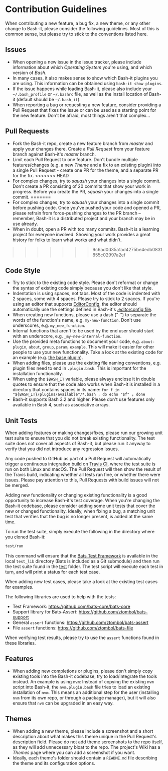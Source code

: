# Contribution Guidelines

When contributing a new feature, a bug fix, a new theme, or any other change to Bash-it, please consider the following guidelines.
Most of this is common sense, but please try to stick to the conventions listed here.

## Issues

* When opening a new issue in the issue tracker, please include information about which _Operating System_ you're using, and which version of _Bash_.
* In many cases, it also makes sense to show which Bash-it plugins you are using.
  This information can be obtained using `bash-it show plugins`.
* If the issue happens while loading Bash-it, please also include your `~/.bash_profile` or `~/.bashrc` file,
  as well as the install location of Bash-it (default should be `~/.bash_it`).
* When reporting a bug or requesting a new feature, consider providing a Pull Request that fixes the issue or can be used as a starting point for the new feature.
  Don't be afraid, most things aren't that complex...

## Pull Requests

* Fork the Bash-it repo, create a new feature branch from _master_ and apply your changes there.
  Create a _Pull Request_ from your feature branch against Bash-it's _master_ branch.
* Limit each Pull Request to one feature.
  Don't bundle multiple features/changes (e.g. a new _Theme_ and a fix to an existing plugin) into a single Pull Request - create one PR for the theme, and a separate PR for the fix.
<<<<<<< HEAD
* For complex changes, try to _squash_ your changes into a single commit.
  Don't create a PR consisting of 20 commits that show your work in progress.
  Before you create the PR, _squash_ your changes into a single commit.
=======
* For complex changes, try to _squash_ your changes into a single commit before
  pushing code. Once you've pushed your code and opened a PR, please refrain
  from force-pushing changes to the PR branch – remember, Bash-it is a
  distributed project and your branch may be in use already.
* When in doubt, open a PR with too many commits. Bash-it is a learning project
  for everyone involved. Showing your work provides a great history for folks
  to learn what works and what didn't.
>>>>>>> 9c6ad0d35a1ad4275be4edb0831855c02997a2ef

## Code Style

* Try to stick to the existing code style. Please don't reformat or change the syntax of existing code simply because you don't like that style.
* Indentation is using spaces, not tabs. Most of the code is indented with 2 spaces, some with 4 spaces. Please try to stick to 2 spaces.
  If you're using an editor that supports [EditorConfig](http://EditorConfig.org), the editor should automatically use the settings defined in Bash-it's [.editorconfig file](.editorconfig).
* When creating new functions, please use a dash ("-") to separate the words of the function's name, e.g. `my-new-function`.
  Don't use underscores, e.g. `my_new_function`.
* Internal functions that aren't to be used by the end user should start with an underscore, e.g. `_my-new-internal-function`.
* Use the provided meta functions to document your code, e.g. `about-plugin`, `about`, `group`, `param`, `example`.
  This will make it easier for other people to use your new functionality.
  Take a look at the existing code for an example (e.g. [the base plugin](plugins/available/base.plugin.bash)).
* When adding files, please use the existing file naming conventions, e.g. plugin files need to end in `.plugin.bash`.
  This is important for the installation functionality.
* When using the `$BASH_IT` variable, please always enclose it in double quotes to ensure that the code also works when Bash-it is installed in a directory that contains spaces in its name: `for f in "${BASH_IT}/plugins/available"/*.bash ; do echo "$f" ; done`
* Bash-it supports Bash 3.2 and higher. Please don't use features only available in Bash 4, such as associative arrays.

## Unit Tests

When adding features or making changes/fixes, please run our growing unit test suite to ensure that you did not break existing functionality.
The test suite does not cover all aspects of Bash-it, but please run it anyway to verify that you did not introduce any regression issues.

Any code pushed to GitHub as part of a Pull Request will automatically trigger a continuous integration build on [Travis CI](https://travis-ci.org/Bash-it/bash-it), where the test suite is run on both Linux and macOS.
The Pull Request will then show the result of the Travis build, indicating whether all tests ran fine, or whether there were issues.
Please pay attention to this, Pull Requests with build issues will not be merged.

Adding new functionality or changing existing functionality is a good opportunity to increase Bash-it's test coverage.
When you're changing the Bash-it codebase, please consider adding some unit tests that cover the new or changed functionality.
Ideally, when fixing a bug, a matching unit test that verifies that the bug is no longer present, is added at the same time.

To run the test suite, simply execute the following in the directory where you cloned Bash-it:

```bash
test/run
```

This command will ensure that the [Bats Test Framework](https://github.com/bats-core/bats-core) is available in the local `test_lib` directory (Bats is included as a Git submodule) and then run the test suite found in the [test](test) folder.
The test script will execute each test in turn, and will print a status for each test case.

When adding new test cases, please take a look at the existing test cases for examples.

The following libraries are used to help with the tests:

* Test Framework: https://github.com/bats-core/bats-core
* Support library for Bats-Assert: https://github.com/ztombol/bats-support
* General `assert` functions: https://github.com/ztombol/bats-assert
* File `assert` functions: https://github.com/ztombol/bats-file

When verifying test results, please try to use the `assert` functions found in these libraries.

## Features

* When adding new completions or plugins, please don't simply copy existing tools into the Bash-it codebase, try to load/integrate the tools instead.
  An example is using `nvm`: Instead of copying the existing `nvm` script into Bash-it, the `nvm.plugin.bash` file tries to load an existing installation of `nvm`.
  This means an additional step for the user (installing `nvm` from its own repo, or through a package manager),
  but it will also ensure that `nvm` can be upgraded in an easy way.

## Themes

* When adding a new theme, please include a screenshot and a short description about what makes this theme unique in the Pull Request's description field.
  Please do not add theme screenshots to the repo itself, as they will add unnecessary bloat to the repo.
  The project's Wiki has a _Themes_ page where you can add a screenshot if you want.
* Ideally, each theme's folder should contain a `README.md` file describing the theme and its configuration options.
